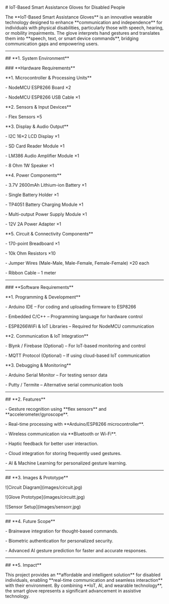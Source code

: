 \# IoT-Based Smart Assistance Gloves for Disabled People



The \*\*IoT-Based Smart Assistance Gloves\*\* is an innovative wearable technology designed to enhance \*\*communication and independence\*\* for individuals with physical disabilities, particularly those with speech, hearing, or mobility impairments. The glove interprets hand gestures and translates them into \*\*speech, text, or smart device commands\*\*, bridging communication gaps and empowering users.



---



\## \*\*1. System Environment\*\*



\### \*\*Hardware Requirements\*\*



\*\*1. Microcontroller \& Processing Units\*\*  

\- NodeMCU ESP8266 Board ×2  

\- NodeMCU ESP8266 USB Cable ×1  



\*\*2. Sensors \& Input Devices\*\*  

\- Flex Sensors ×5  



\*\*3. Display \& Audio Output\*\*  

\- I2C 16×2 LCD Display ×1  

\- SD Card Reader Module ×1  

\- LM386 Audio Amplifier Module ×1  

\- 8 Ohm 1W Speaker ×1  



\*\*4. Power Components\*\*  

\- 3.7V 2600mAh Lithium-ion Battery ×1  

\- Single Battery Holder ×1  

\- TP4051 Battery Charging Module ×1  

\- Multi-output Power Supply Module ×1  

\- 12V 2A Power Adapter ×1  



\*\*5. Circuit \& Connectivity Components\*\*  

\- 170-point Breadboard ×1  

\- 10k Ohm Resistors ×10  

\- Jumper Wires (Male-Male, Male-Female, Female-Female) ×20 each  

\- Ribbon Cable – 1 meter  



---



\### \*\*Software Requirements\*\*



\*\*1. Programming \& Development\*\*  

\- Arduino IDE – For coding and uploading firmware to ESP8266  

\- Embedded C/C++ – Programming language for hardware control  

\- ESP8266WiFi \& IoT Libraries – Required for NodeMCU communication  



\*\*2. Communication \& IoT Integration\*\*  

\- Blynk / Firebase (Optional) – For IoT-based monitoring and control  

\- MQTT Protocol (Optional) – If using cloud-based IoT communication  



\*\*3. Debugging \& Monitoring\*\*  

\- Arduino Serial Monitor – For testing sensor data  

\- Putty / Termite – Alternative serial communication tools  



---



\## \*\*2. Features\*\*



\- Gesture recognition using \*\*flex sensors\*\* and \*\*accelerometer/gyroscope\*\*.  

\- Real-time processing with \*\*Arduino/ESP8266 microcontroller\*\*.  

\- Wireless communication via \*\*Bluetooth or Wi-Fi\*\*.  

\- Haptic feedback for better user interaction.  

\- Cloud integration for storing frequently used gestures.  

\- AI \& Machine Learning for personalized gesture learning.  



---



\## \*\*3. Images \& Prototype\*\*



!\[Circuit Diagram](images/circuit.jpg)

!\[Glove Prototype](images/circuitt.jpg)

!\[Sensor Setup](images/sensorr.jpg)



---



\## \*\*4. Future Scope\*\*



\- Brainwave integration for thought-based commands.  

\- Biometric authentication for personalized security.  

\- Advanced AI gesture prediction for faster and accurate responses.  



---



\## \*\*5. Impact\*\*



This project provides an \*\*affordable and intelligent solution\*\* for disabled individuals, enabling \*\*real-time communication and seamless interaction\*\* with their environment. By combining \*\*IoT, AI, and wearable technology\*\*, the smart glove represents a significant advancement in assistive technology.





